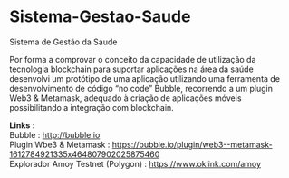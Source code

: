# Sistema-Gestao-Saude
Sistema de Gestão da Saude

Por forma a comprovar o conceito da capacidade de utilização da tecnologia blockchain para suportar aplicações na área da saúde desenvolvi um protótipo de uma aplicação utilizando uma ferramenta de desenvolvimento de código “no code” Bubble, recorrendo a um plugin Web3 & Metamask, adequado à criação de aplicações móveis possibilitando a integração com blockchain.

**Links** :  
  Bubble : http://bubble.io  
  Plugin Wbe3 & Metamask : https://bubble.io/plugin/web3--metamask-1612784921335x464807902025875460  
  Explorador Amoy Testnet (Polygon) : https://www.oklink.com/amoy  
	
